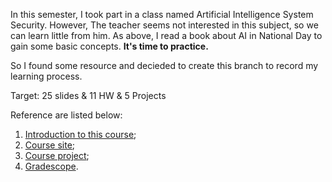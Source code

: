 In this semester, I took part in a class named Artificial Intelligence System Security.
However, The teacher seems not interested in this subject, so we can learn little from him.
As above, I read a book about AI in National Day to gain some basic concepts. **It's time to practice.**

So I found some resource and decieded to create this branch to record my learning process.

Target: 25 slides & 11 HW & 5 Projects

Reference are listed below:
1. [Introduction to this course](https://csdiy.wiki/%E4%BA%BA%E5%B7%A5%E6%99%BA%E8%83%BD/CS188/);
2. [Course site](https://inst.eecs.berkeley.edu/~cs188/fa22/);
3. [Course project](https://inst.eecs.berkeley.edu/~cs188/fa18/project0.html);
4. [Gradescope](https://www.gradescope.com/courses/33660).
